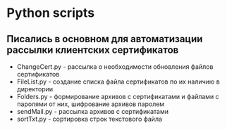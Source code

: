 # Python scripts
## Писались в основном для автоматизации рассылки клиентских сертификатов
  - ChangeCert.py - рассылка о необходимости обновления файлов сертификатов
  - FileList.py - создание списка файла сертификатов по их наличию в директории
  - Folders.py - формирование архивов с сертификатами и файлами с паролями от них, шифрование архивов паролем
  - sendMail.py - рассылка архивов с сертификатами
  - sortTxt.py - сортировка строк текстового файла
